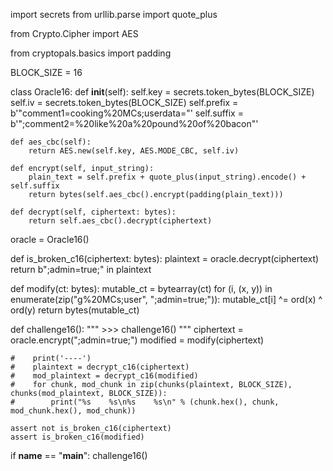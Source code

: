 import secrets
from urllib.parse import quote_plus

from Crypto.Cipher import AES

from cryptopals.basics import padding

BLOCK_SIZE = 16


class Oracle16:
    def __init__(self):
        self.key = secrets.token_bytes(BLOCK_SIZE)
        self.iv = secrets.token_bytes(BLOCK_SIZE)
        self.prefix = b'"comment1=cooking%20MCs;userdata="'
        self.suffix = b'";comment2=%20like%20a%20pound%20of%20bacon"'

    def aes_cbc(self):
        return AES.new(self.key, AES.MODE_CBC, self.iv)

    def encrypt(self, input_string):
        plain_text = self.prefix + quote_plus(input_string).encode() + self.suffix
        return bytes(self.aes_cbc().encrypt(padding(plain_text)))

    def decrypt(self, ciphertext: bytes):
        return self.aes_cbc().decrypt(ciphertext)


oracle = Oracle16()


def is_broken_c16(ciphertext: bytes):
    plaintext = oracle.decrypt(ciphertext)
    return b";admin=true;" in plaintext


def modify(ct: bytes):
    mutable_ct = bytearray(ct)
    for (i, (x, y)) in enumerate(zip("g%20MCs;user", ";admin=true;")):
        mutable_ct[i] ^= ord(x) ^ ord(y)
    return bytes(mutable_ct)


def challenge16():
    """
    >>> challenge16()
    """
    ciphertext = oracle.encrypt(";admin=true;")
    modified = modify(ciphertext)

    #    print('----')
    #    plaintext = decrypt_c16(ciphertext)
    #    mod_plaintext = decrypt_c16(modified)
    #    for chunk, mod_chunk in zip(chunks(plaintext, BLOCK_SIZE), chunks(mod_plaintext, BLOCK_SIZE)):
    #        print("%s    %s\n%s    %s\n" % (chunk.hex(), chunk, mod_chunk.hex(), mod_chunk))

    assert not is_broken_c16(ciphertext)
    assert is_broken_c16(modified)


if __name__ == "__main__":
    challenge16()
